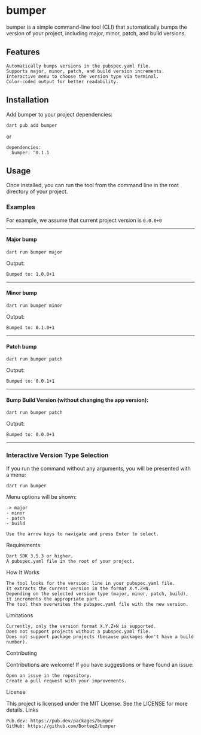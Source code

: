 # bumper

bumper is a simple command-line tool (CLI) that automatically bumps the version of your project, including major, minor, patch, and build versions.
## Features

    Automatically bumps versions in the pubspec.yaml file.
    Supports major, minor, patch, and build version increments.
    Interactive menu to choose the version type via terminal.
    Color-coded output for better readability.

## Installation

Add bumper to your project dependencies:
```
dart pub add bumper
```

or

```
dependencies:
  bumper: ^0.1.1
```

## Usage

Once installed, you can run the tool from the command line in the root directory of your project.

### Examples

For example, we assume that current project version is `0.0.0+0`

---

#### Major bump
```dart run bumper major```

Output:

```Bumped to: 1.0.0+1```

---

#### Minor bump


```dart run bumper minor```

Output:

```Bumped to: 0.1.0+1```

---

#### Patch bump


```dart run bumper patch```

Output:

```Bumped to: 0.0.1+1```

---

#### Bump Build Version (without changing the app version):

```dart run bumper patch```

Output:

```Bumped to: 0.0.0+1```

---

### Interactive Version Type Selection

If you run the command without any arguments, you will be presented with a menu:

```dart run bumper```

Menu options will be shown:

    -> major
    - minor
    - patch
    - build

    Use the arrow keys to navigate and press Enter to select.

Requirements

    Dart SDK 3.5.3 or higher.
    A pubspec.yaml file in the root of your project.

How It Works

    The tool looks for the version: line in your pubspec.yaml file.
    It extracts the current version in the format X.Y.Z+N.
    Depending on the selected version type (major, minor, patch, build), it increments the appropriate part.
    The tool then overwrites the pubspec.yaml file with the new version.

Limitations

    Currently, only the version format X.Y.Z+N is supported.
    Does not support projects without a pubspec.yaml file.
    Does not support package projects (because packages don't have a build number).

Contributing

Contributions are welcome! If you have suggestions or have found an issue:

    Open an issue in the repository.
    Create a pull request with your improvements.

License

This project is licensed under the MIT License. See the LICENSE for more details.
Links

    Pub.dev: https://pub.dev/packages/bumper
    GitHub: https://github.com/Borteq2/bumper